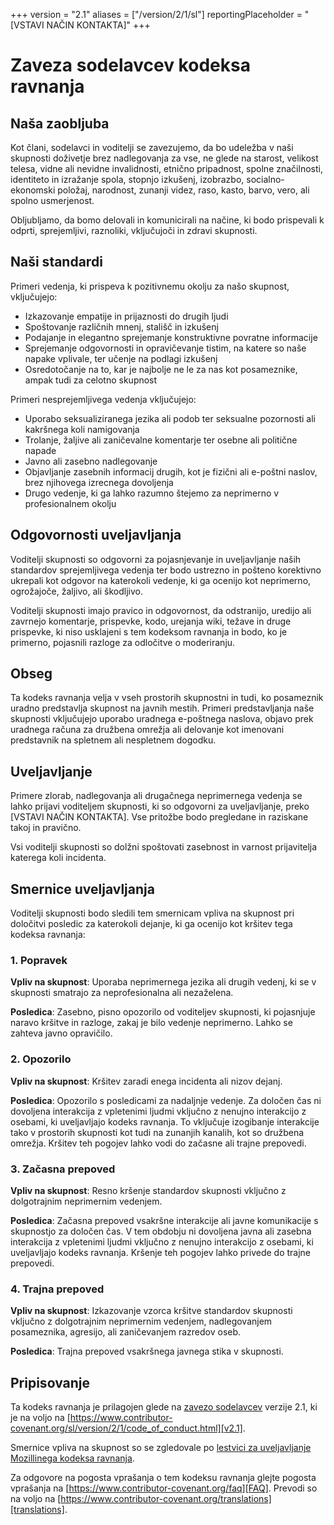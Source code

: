 +++
version = "2.1"
aliases = ["/version/2/1/sl"]
reportingPlaceholder = "[VSTAVI NAČIN KONTAKTA]"
+++

# Zaveza sodelavcev kodeksa ravnanja

## Naša zaobljuba

Kot člani, sodelavci in voditelji se zavezujemo, da bo udeležba v naši skupnosti doživetje brez nadlegovanja za vse, ne glede na starost, velikost telesa, vidne ali nevidne invalidnosti, etnično pripadnost, spolne značilnosti, identiteto in izražanje spola, stopnjo izkušenj, izobrazbo, socialno-ekonomski položaj, narodnost, zunanji videz, raso, kasto, barvo, vero, ali spolno usmerjenost.

Obljubljamo, da bomo delovali in komunicirali na načine, ki bodo prispevali k odprti, sprejemljivi, raznoliki, vključujoči in zdravi skupnosti.

## Naši standardi

Primeri vedenja, ki prispeva k pozitivnemu okolju za našo skupnost, vključujejo:

* Izkazovanje empatije in prijaznosti do drugih ljudi
* Spoštovanje različnih mnenj, stališč in izkušenj
* Podajanje in elegantno sprejemanje konstruktivne povratne informacije
* Sprejemanje odgovornosti in opravičevanje tistim, na katere so naše napake  vplivale, ter učenje na podlagi izkušenj
* Osredotočanje na to, kar je najbolje ne le za nas kot posameznike, ampak tudi za celotno skupnost

Primeri nesprejemljivega vedenja vključujejo:

* Uporabo seksualiziranega jezika ali podob ter seksualne pozornosti ali kakršnega koli namigovanja
* Trolanje, žaljive ali zaničevalne komentarje ter osebne ali politične napade
* Javno ali zasebno nadlegovanje
* Objavljanje zasebnih informacij drugih, kot je fizični ali e-poštni naslov, brez njihovega izrecnega dovoljenja
* Drugo vedenje, ki ga lahko razumno štejemo za neprimerno v profesionalnem okolju

## Odgovornosti uveljavljanja

Voditelji skupnosti so odgovorni za pojasnjevanje in uveljavljanje naših standardov sprejemljivega vedenja ter bodo ustrezno in pošteno korektivno ukrepali kot odgovor na katerokoli vedenje, ki ga ocenijo kot neprimerno, ogrožajoče, žaljivo, ali škodljivo.

Voditelji skupnosti imajo pravico in odgovornost, da odstranijo, uredijo ali zavrnejo komentarje, prispevke, kodo, urejanja wiki, težave in druge prispevke, ki niso usklajeni s tem kodeksom ravnanja in bodo, ko je primerno, pojasnili razloge za odločitve o moderiranju.

## Obseg

Ta kodeks ravnanja velja v vseh prostorih skupnostni in tudi, ko posameznik uradno predstavlja skupnost na javnih mestih. Primeri predstavljanja naše skupnosti vključujejo uporabo uradnega e-poštnega naslova, objavo prek uradnega računa za družbena omrežja ali delovanje kot imenovani predstavnik na spletnem ali nespletnem dogodku.

## Uveljavljanje

Primere zlorab, nadlegovanja ali drugačnega neprimernega vedenja se lahko prijavi voditeljem skupnosti, ki so odgovorni za uveljavljanje, preko [VSTAVI NAČIN KONTAKTA]. Vse pritožbe bodo pregledane in raziskane takoj in pravično.

Vsi voditelji skupnosti so dolžni spoštovati zasebnost in varnost prijavitelja katerega koli incidenta.

## Smernice uveljavljanja

Voditelji skupnosti bodo sledili tem smernicam vpliva na skupnost pri določitvi posledic za katerokoli dejanje, ki ga ocenijo kot kršitev tega kodeksa ravnanja:

### 1. Popravek

**Vpliv na skupnost**: Uporaba neprimernega jezika ali drugih vedenj, ki se v skupnosti smatrajo za neprofesionalna ali nezaželena.

**Posledica**: Zasebno, pisno opozorilo od voditeljev skupnosti, ki pojasnjuje naravo kršitve in razloge, zakaj je bilo vedenje neprimerno. Lahko se zahteva javno opravičilo.

### 2. Opozorilo

**Vpliv na skupnost**: Kršitev zaradi enega incidenta ali nizov dejanj.

**Posledica**: Opozorilo s posledicami za nadaljnje vedenje. Za določen čas ni dovoljena interakcija z vpletenimi ljudmi vključno z nenujno interakcijo z osebami, ki uveljavljajo kodeks ravnanja. To vključuje izogibanje interakcije tako v prostorih skupnosti kot tudi na zunanjih kanalih, kot so družbena omrežja. Kršitev teh pogojev lahko vodi do začasne ali trajne prepovedi.

### 3. Začasna prepoved

**Vpliv na skupnost**: Resno kršenje standardov skupnosti vključno z dolgotrajnim neprimernim vedenjem.

**Posledica**: Začasna prepoved vsakršne interakcije ali javne komunikacije s skupnostjo za določen čas. V tem obdobju ni dovoljena javna ali zasebna interakcija z vpletenimi ljudmi vključno z nenujno interakcijo z osebami, ki uveljavljajo kodeks ravnanja. Kršenje teh pogojev lahko privede do trajne prepovedi.

### 4. Trajna prepoved

**Vpliv na skupnost**: Izkazovanje vzorca kršitve standardov skupnosti vključno z dolgotrajnim neprimernim vedenjem, nadlegovanjem posameznika, agresijo, ali zaničevanjem razredov oseb.

**Posledica**: Trajna prepoved vsakršnega javnega stika v skupnosti.

## Pripisovanje

Ta kodeks ravnanja je prilagojen glede na [zavezo sodelavcev][homepage] verzije 2.1, ki je na voljo na
[https://www.contributor-covenant.org/sl/version/2/1/code_of_conduct.html][v2.1].

Smernice vpliva na skupnost so se zgledovale po [lestvici za uveljavljanje Mozillinega kodeksa ravnanja][Mozilla CoC].

Za odgovore na pogosta vprašanja o tem kodeksu ravnanja glejte pogosta vprašanja na [https://www.contributor-covenant.org/faq][FAQ]. Prevodi so na voljo na [https://www.contributor-covenant.org/translations][translations].

[homepage]: https://www.contributor-covenant.org
[v2.1]: https://www.contributor-covenant.org/sl/version/2/1/code_of_conduct.html
[Mozilla CoC]: https://github.com/mozilla/diversity
[FAQ]: https://www.contributor-covenant.org/faq
[translations]: https://www.contributor-covenant.org/translations
